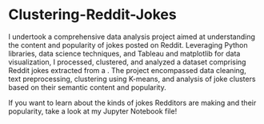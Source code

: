 # Clustering-Reddit-Jokes

I undertook a comprehensive data analysis project aimed at understanding the content and popularity of jokes posted on Reddit. Leveraging Python libraries, data science techniques, and Tableau and matplotlib for data visualization, I processed, clustered, and analyzed a dataset comprising Reddit jokes extracted from a . The project encompassed data cleaning, text preprocessing, clustering using K-means, and analysis of joke clusters based on their semantic content and popularity.

If you want to learn about the kinds of jokes Redditors are making and their popularity, take a look at my Jupyter Notebook file!
